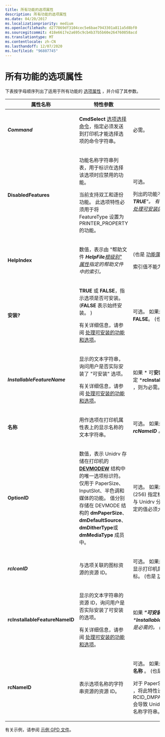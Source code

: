 ```yaml
---
title: 所有功能的选项属性
description: 所有功能的选项属性
ms.date: 04/20/2017
ms.localizationpriority: medium
ms.openlocfilehash: d277869df3104cec5e6bae7943301a811a5d8bf0
ms.sourcegitcommit: 418e6617e2a695c9cb4b37b5b60e264760858acd
ms.translationtype: MT
ms.contentlocale: zh-CN
ms.lasthandoff: 12/07/2020
ms.locfileid: "96807745"
---
```

# <a name="option-attributes-for-all-features"></a>所有功能的选项属性





下表按字母顺序列出了适用于所有功能的 [选项属性](option-attributes.md) ，并介绍了其参数。

<table>
<colgroup>
<col width="33%" />
<col width="33%" />
<col width="33%" />
</colgroup>
<thead>
<tr class="header">
<th>属性名称</th>
<th>特性参数</th>
<th>注释</th>
</tr>
</thead>
<tbody>
<tr class="odd">
<td><p><em><strong>Command</strong></p></td>
<td><p><strong>CmdSelect</strong> <a href="option-selection-command.md" data-raw-source="[option selection command](option-selection-command.md)">选项选择命令</a>，指定必须发送到打印机才能选择选项的命令字符串。</p></td>
<td><p>必需。</p></td>
</tr>
<tr class="even">
<td><p></em><strong>DisabledFeatures</strong></p></td>
<td><p>功能名称字符串列表，用于标识在选择该选项时应禁用的功能。</p>
<p>当前支持双工和逐份功能。 此选项特性必须用于将 FeatureType 设置为 PRINTER_PROPERTY 的功能。</p></td>
<td><p>可选。</p>
<p>列出的功能不能 <em> <strong>"可安装"</strong>设置为 " <strong>TRUE</strong>"。 有关详细信息，请参阅 <a href="handling-installable-features-and-options.md" data-raw-source="[Handling Installable Features and Options](handling-installable-features-and-options.md)">处理可安装的功能和选项</a>。</p></td>
</tr>
<tr class="odd">
<td><p></em><strong>HelpIndex</strong></p></td>
<td><p>数值，表示由 "帮助文件 <em> <strong>HelpFile</strong><a href="root-level-only-attributes.md" data-raw-source="[root-level-only attribute](root-level-only-attributes.md)">根级别" 属性</a>指定的帮助文件中的索引。</p></td>
<td><p> (也是 <a href="feature-attributes.md" data-raw-source="[feature attribute](feature-attributes.md)">功能属性</a>。 ) </p>
<p>索引值不能为零或-1。</p></td>
</tr>
<tr class="even">
<td><p></em><strong>安装?</strong></p></td>
<td><p><strong>TRUE</strong> 或 <strong>FALSE</strong>，指示选项是否可安装。  (<strong>FALSE</strong> 表示始终安装。 ) </p>
<p>有关详细信息，请参阅 <a href="handling-installable-features-and-options.md" data-raw-source="[Handling Installable Features and Options](handling-installable-features-and-options.md)">处理可安装的功能和选项</a>。</p></td>
<td><p>可选。 如果未指定，则默认值为 <strong>FALSE</strong>。  (也是 <a href="feature-attributes.md" data-raw-source="[feature attribute](feature-attributes.md)">功能属性</a>。 ) </p></td>
</tr>
<tr class="odd">
<td><p><em><strong>InstallableFeatureName</strong></p></td>
<td><p>显示的文本字符串，询问用户是否实际安装了 "可安装" 选项。</p>
<p>有关详细信息，请参阅 <a href="handling-installable-features-and-options.md" data-raw-source="[Handling Installable Features and Options](handling-installable-features-and-options.md)">处理可安装的功能和选项</a>。</p></td>
<td><p>如果 * 可<strong>安装？</strong> 为 <strong>TRUE</strong> 且未指定 *<strong>rcInstallableFeatureNameID</strong> ，则为必需。  (也是 <a href="feature-attributes.md" data-raw-source="[feature attribute](feature-attributes.md)">功能属性</a>。 ) </p></td>
</tr>
<tr class="even">
<td><p></em><strong>名称</strong></p></td>
<td><p>用作选项在打印机属性表上的显示名称的文本字符串。</p></td>
<td><p>可选。 如果未指定，则 <em> 必须指定<strong>rcNameID</strong> 。  (也是 <a href="feature-attributes.md" data-raw-source="[feature attribute](feature-attributes.md)">功能属性</a>。 ) </p></td>
</tr>
<tr class="odd">
<td><p></em><strong>OptionID</strong></p></td>
<td><p>数值，表示 Unidrv 存储在打印机的 <a href="/windows/win32/api/wingdi/ns-wingdi-devmodew" data-raw-source="[&lt;strong&gt;DEVMODEW&lt;/strong&gt;](/windows/win32/api/wingdi/ns-wingdi-devmodew)"><strong>DEVMODEW</strong></a> 结构中的唯一选项标识符。 仅用于 PaperSize、InputSlot、半色调和媒体的功能。 值分别存储在 DEVMODE 结构的 <strong>dmPaperSize</strong>、 <strong>dmDefaultSource</strong>、 <strong>dmDitherType</strong>或 <strong>dmMediaType</strong> 成员中。</p></td>
<td><p>可选。 如果未指定，Unidrv 将 (256) 指定标识符值 &gt; 。 若要避免与 Unidrv 分配的标识符冲突，指定的值必须大于512。</p></td>
</tr>
<tr class="even">
<td><p><em><strong>rcIconID</strong></p></td>
<td><p>与选项关联的图标资源的资源 ID。</p></td>
<td><p>可选。 如果未指定，则 Unidrv 不显示打印机属性表上的选项的图标。  (也是 <a href="feature-attributes.md" data-raw-source="[feature attribute](feature-attributes.md)">功能属性</a>。 ) </p></td>
</tr>
<tr class="odd">
<td><p></em><strong>rcInstallableFeatureNameID</strong></p></td>
<td><p>显示的文本字符串的资源 ID，询问用户是否实际安装了可安装的选项。</p>
<p>有关详细信息，请参阅 <a href="handling-installable-features-and-options.md" data-raw-source="[Handling Installable Features and Options](handling-installable-features-and-options.md)">处理可安装的功能和选项</a>。</p></td>
<td><p>如果 <em> <strong>"可安装"</strong>为<strong>TRUE</strong>且未指定 *<strong>InstallableFeatureName</strong> ，则是必需的。  (也是 <a href="feature-attributes.md" data-raw-source="[feature attribute](feature-attributes.md)">功能属性</a>。 ) </p></td>
</tr>
<tr class="even">
<td><p></em><strong>rcNameID</strong></p></td>
<td><p>表示选项名称的字符串资源的资源 ID。</p></td>
<td><p>可选。 如果未指定，则必须指定 *<strong>名称</strong> 。  (也是 <a href="feature-attributes.md" data-raw-source="[feature attribute](feature-attributes.md)">功能属性</a>。 ) </p>
<p>对于 PaperSize 功能的 <a href="standard-options.md" data-raw-source="[standard options](standard-options.md)">标准选项</a> ，将此特性设置为 RCID_DMPAPER_SYSTEM_NAME 会导致 Unidrv 使用预定义的选项名称字符串。</p></td>
</tr>
</tbody>
</table>

 

有关示例，请参阅 [示例 GPD 文件](sample-gpd-files.md)。

